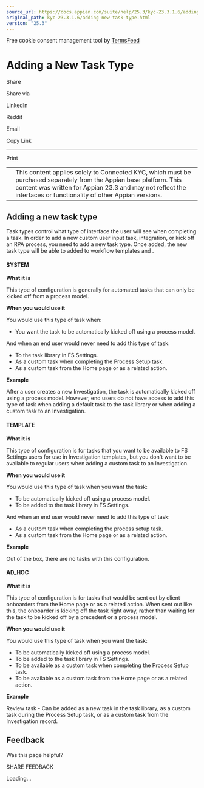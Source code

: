 ```yaml
---
source_url: https://docs.appian.com/suite/help/25.3/kyc-23.3.1.6/adding-new-task-type.html
original_path: kyc-23.3.1.6/adding-new-task-type.html
version: "25.3"
---
```


Free cookie consent management tool by [TermsFeed](https://www.termsfeed.com/)

# Adding a New Task Type

Share

Share via

LinkedIn

Reddit

Email

Copy Link

* * *

Print

<table><tbody><tr><td><i class="fa fa-check-square-o" aria-hidden="true"></i></td><td>This content applies solely to Connected KYC, which must be purchased separately from the Appian base platform. This content was written for Appian 23.3 and may not reflect the interfaces or functionality of other Appian versions.</td></tr></tbody></table>

## Adding a new task type

Task types control what type of interface the user will see when completing a task. In order to add a new custom user input task, integration, or kick off an RPA process, you need to add a new task type. Once added, the new task type will be able to added to workflow templates and .

#### SYSTEM

**What it is**

This type of configuration is generally for automated tasks that can only be kicked off from a process model.

**When you would use it**

You would use this type of task when:

-   You want the task to be automatically kicked off using a process model.

And when an end user would never need to add this type of task:

-   To the task library in FS Settings.
-   As a custom task when completing the Process Setup task.
-   As a custom task from the Home page or as a related action.

**Example**

After a user creates a new Investigation, the task is automatically kicked off using a process model. However, end users do not have access to add this type of task when adding a default task to the task library or when adding a custom task to an Investigation.

#### TEMPLATE

**What it is**

This type of configuration is for tasks that you want to be available to FS Settings users for use in Investigation templates, but you don't want to be available to regular users when adding a custom task to an Investigation.

**When you would use it**

You would use this type of task when you want the task:

-   To be automatically kicked off using a process model.
-   To be added to the task library in FS Settings.

And when an end user would never need to add this type of task:

-   As a custom task when completing the process setup task.
-   As a custom task from the Home page or as a related action.

**Example**

Out of the box, there are no tasks with this configuration.

#### AD\_HOC

**What it is**

This type of configuration is for tasks that would be sent out by client onboarders from the Home page or as a related action. When sent out like this, the onboarder is kicking off the task right away, rather than waiting for the task to be kicked off by a precedent or a process model.

**When you would use it**

You would use this type of task when you want the task:

-   To be automatically kicked off using a process model.
-   To be added to the task library in FS Settings.
-   To be available as a custom task when completing the Process Setup task.
-   To be available as a custom task from the Home page or as a related action.

**Example**

Review task - Can be added as a new task in the task library, as a custom task during the Process Setup task, or as a custom task from the Investigation record.

## Feedback

Was this page helpful?

SHARE FEEDBACK

Loading...